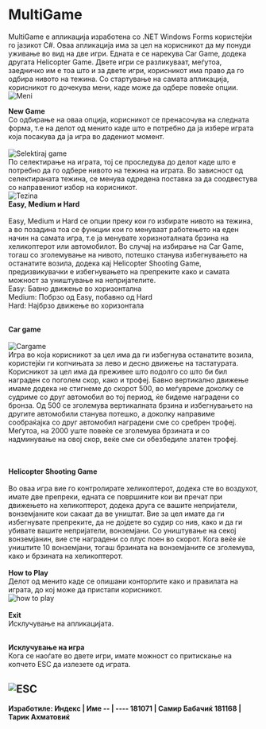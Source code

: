 # MultiGame
MultiGame е апликација изработена со .NET Windows Forms користејќи го јазикот C#. 
Оваа апликација има за цел на корисникот да му понуди уживање во вид на две игри. Едната е се нарекува Car Game, додека другата Helicopter Game. 
Двете игри се разликуваат, меѓутоа, заедничко им е тоа што и за двете игри, корисникот има право да го одбира нивото на тежина. 
Со стартување на самата апликација, корисникот го дочекува мени, каде може да одбере повеќе опции. 
![Meni](https://user-images.githubusercontent.com/74437710/104037103-8c147680-51d4-11eb-9aab-d21ca42e0c6b.png)

<b>New Game</b> 
<br>Со одбирање на оваа опција, корисникот се пренасочува на следната форма, т.е на делот од менито каде што е потребно да ја избере
играта која посакува да ја игра во дадениот момент. <br> <br>
![Selektiraj game](https://user-images.githubusercontent.com/74437710/104037104-8c147680-51d4-11eb-8e0f-01674d7585d5.png)
<br>
По селектирање на играта, тој се проследува до делот каде што е потребно да го одбере нивото на тежина на играта.
Во зависност од селектираната тежина, се менува одредена поставка за да соодвестува со направениот избор на корисникот.
<br>
![Tezina](https://user-images.githubusercontent.com/74437710/104037106-8cad0d00-51d4-11eb-8a62-5a99224feced.png)
<br>
<b>Easy, Medium и Hard</b> <br><br>
Easy, Medium и Hard се опции преку кои го избирате нивото на тежина, а во позадина тоа се функции кои го менуваат работењето на еден начин на самата игра,
т.е ја менувате хоризноталната брзина на хеликоптерот или автомобилот. Во случај на избирање на Car Game, тогаш со зголемување на нивото, потешко станува избегнувањето на 
останатите возила, додека кај Helicopter Shooting Game, предизвикувачки е избегнувањето на препреките како и самата можност за уништување на непријателите.
<br>
Easy: Бавно движење во хоризонтална<br>
Medium: Побрзо од Easy, побавно од Hard <br>
Hard: Најбрзо движење во хоризонтала<br>
<br>

<b> Car game</b> <br>
<br>
![Cargame](https://user-images.githubusercontent.com/74437710/104037096-8ae34980-51d4-11eb-8be4-238037cc1a83.png) <br>
Игра во која корисникот за цел има да ги избегнува останатите возила, користејќи ги копчињата за лево и десно движење на тастатурата. Корисникот за цел има да преживее што подолго
со што би бил награден со поголем скор, како и трофеј. Бавно вертикално движење имаме додека не стигнеме до скорот 500, во меѓувреме доколку се судриме со друг автомобил
во тој период, ќе бидеме наградени со бронза. Од 500 се зголемува вертикалната брзина и избегнувањето на другите автомобили станува потешко, а доколку направиме сообраќајка
со друг автомобил наградени сме со сребрен трофеј. Меѓутоа, на 2000 уште повеќе се зголемува брзината и со надминување на овој скор, веќе сме си обезбедиле златен трофеј.

<br><br>
<b> Helicopter Shooting Game</b>
<br><br>
Во оваа игра вие го контролирате хеликоптерот, додека сте во воздухот, имате две препреки, едната се површините кои ви пречат при движењето на хеликоптерот,
додека друга се вашите непријатели, вонземјаните кои сакаат да ве уништат. Вие за цел имате да ги избегнувате препреките, да не дојдете во судир со нив, како и да 
ги убивате вашите непријатели, вонземјани. Со уништување на секој вонземјанин, вие сте наградени со плус поен во скорот. Кога веќе ќе уништите 10 вонземјани,
тогаш брзината на вонземјаните се зголемува, како и брзината на хеликоптерот.
<br><br>
<b>How to Play</b>
<br>
Делот од менито каде се опишани конторлите како и правилата на играта, до кој може да пристапи корисникот.
<br>
![how to play](https://user-images.githubusercontent.com/74437710/104037102-8c147680-51d4-11eb-9c37-1f149b76dd32.png)
<br>
<br>
<b>Exit</b>
<br>
Исклучување на апликацијата.

<br>
<b>Исклучување на игра</b>
<br>
Кога се наоѓате во двете игри, имате можност со притискање на копчето ESC да излезете од играта.
<br>

![ESC](https://user-images.githubusercontent.com/74437710/104037099-8b7be000-51d4-11eb-9020-ccc7faf5a484.png)
<br>
---
<b> Изработиле: 
  Индекс | Име 
-- | ---- 
181071 | Самир Бабачиќ 
181168 | Тарик Ахматовиќ 
  

